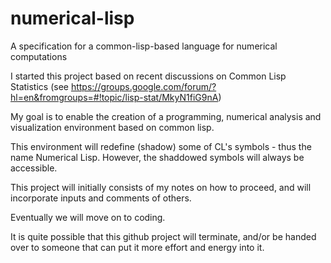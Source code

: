 numerical-lisp
==============

A specification for a common-lisp-based language for numerical computations

I started this project based on recent discussions on Common Lisp Statistics (see https://groups.google.com/forum/?hl=en&fromgroups=#!topic/lisp-stat/MkyN1fiG9nA)

My goal is to enable the creation of a programming, numerical analysis and visualization environment based on common lisp.

This environment will redefine (shadow) some of CL's symbols - thus the name Numerical Lisp.  However, the shaddowed symbols will always be accessible.

This project will initially consists of my notes on how to proceed, and will incorporate inputs and comments of others.

Eventually we will move on to coding.

It is quite possible that this github project will terminate, and/or be handed over to someone that can put it more effort and energy into it.